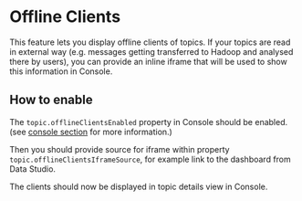 # Offline Clients

This feature lets you display offline clients of topics. If your topics are read in external way (e.g. messages getting transferred to Hadoop and analysed there by users), you can provide an inline iframe that will be used to show this information in Console.

## How to enable

The `topic.offlineClientsEnabled` property in Console should be enabled. (see [console section](http://hermes-pubsub.readthedocs.io/en/latest/configuration/console/#topic-configuration) for more information.)

Then you should provide source for iframe within property `topic.offlineClientsIframeSource`, for example link to the dashboard from Data Studio.

The clients should now be displayed in topic details view in Console.
